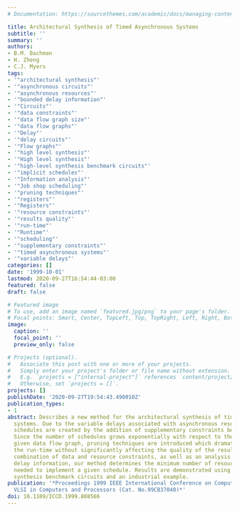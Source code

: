 ```yaml
---
# Documentation: https://sourcethemes.com/academic/docs/managing-content/

title: Architectural Synthesis of Timed Asynchronous Systems
subtitle: ''
summary: ''
authors:
- B.M. Bachman
- H. Zheng
- C.J. Myers
tags:
- '"architectural synthesis"'
- '"asynchronous circuits"'
- '"asynchronous resources"'
- '"bounded delay information"'
- '"Circuits"'
- '"data constraints"'
- '"data flow graph size"'
- '"data flow graphs"'
- '"Delay"'
- '"delay circuits"'
- '"Flow graphs"'
- '"high level synthesis"'
- '"High level synthesis"'
- '"high-level synthesis benchmark circuits"'
- '"implicit schedules"'
- '"Information analysis"'
- '"Job shop scheduling"'
- '"pruning techniques"'
- '"registers"'
- '"Registers"'
- '"resource constraints"'
- '"results quality"'
- '"run-time"'
- '"Runtime"'
- '"scheduling"'
- '"supplementary constraints"'
- '"timed asynchronous systems"'
- '"variable delays"'
categories: []
date: '1999-10-01'
lastmod: 2020-09-27T16:54:44-03:00
featured: false
draft: false

# Featured image
# To use, add an image named `featured.jpg/png` to your page's folder.
# Focal points: Smart, Center, TopLeft, Top, TopRight, Left, Right, BottomLeft, Bottom, BottomRight.
image:
  caption: ''
  focal_point: ''
  preview_only: false

# Projects (optional).
#   Associate this post with one or more of your projects.
#   Simply enter your project's folder or file name without extension.
#   E.g. `projects = ["internal-project"]` references `content/project/deep-learning/index.md`.
#   Otherwise, set `projects = []`.
projects: []
publishDate: '2020-09-27T19:54:43.490010Z'
publication_types:
- 1
abstract: Describes a new method for the architectural synthesis of timed asynchronous
  systems. Due to the variable delays associated with asynchronous resources, implicit
  schedules are created by the addition of supplementary constraints between resources.
  Since the number of schedules grows exponentially with respect to the size of the
  given data flow graph, pruning techniques are introduced which dramatically improve
  the run-time without significantly affecting the quality of the results. Using a
  combination of data and resource constraints, as well as an analysis of bounded
  delay information, our method determines the minimum number of resources and registers
  needed to implement a given schedule. Results are demonstrated using some high-level
  synthesis benchmark circuits and an industrial example.
publication: '*Proceedings 1999 IEEE International Conference on Computer Design:
  VLSI in Computers and Processors (Cat. No.99CB37040)*'
doi: 10.1109/ICCD.1999.808566
---
```

